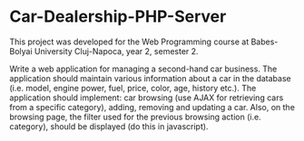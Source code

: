# Car-Dealership-PHP-Server
This project was developed for the Web Programming course at Babes-Bolyai University Cluj-Napoca, year 2, semester 2.

Write a web application for managing a second-hand car business. The application should maintain various information about a car in the database (i.e. model, engine power, fuel, price, color, age, history etc.). The application should implement: car browsing (use AJAX for retrieving cars from a specific category), adding, removing and updating a car. Also, on the browsing page, the filter used for the previous browsing action (i.e. category), should be displayed (do this in javascript).
